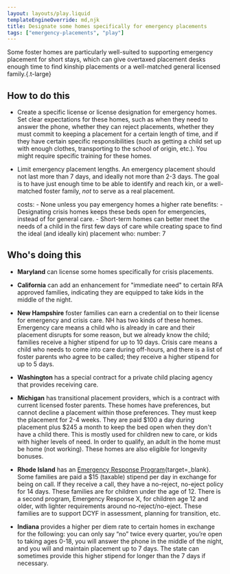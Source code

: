 ```yaml
---
layout: layouts/play.liquid
templateEngineOverride: md,njk
title: Designate some homes specifically for emergency placements
tags: ["emergency-placements", "play"]
---
```

Some foster homes are particularly well-suited to supporting emergency placement for short stays, which can give overtaxed placement desks enough time to find kinship placements or a well-matched general licensed family.{.t-large}

## How to do this

* Create a specific license or license designation for emergency homes. Set clear expectations for these homes, such as when they need to answer the phone, whether they can reject placements, whether they must commit to keeping a placement for a certain length of time, and if they have certain specific responsibilities (such as getting a child set up with enough clothes, transporting to the school of origin, etc.). You might require specific training for these homes.

* Limit emergency placement lengths. An emergency placement should not last more than 7 days, and ideally not more than 2-3 days. The goal is to have just enough time to be able to identify and reach kin, or a well-matched foster family, _not_ to serve as a real placement.

    costs:
      - None unless you pay emergency homes a higher rate
    benefits:
      - Designating crisis homes keeps these beds open for emergencies, instead of for general care.
      - Short-term homes can better meet the needs of a child in the first few days of care while creating space to find the ideal (and ideally kin) placement
    who:
      number: 7

## Who's doing this

* **Maryland** can license some homes specifically for crisis placements.

* **California** can add an enhancement for "immediate need" to certain RFA approved families, indicating they are equipped to take kids in the middle of the night.

* **New Hampshire** foster families can earn a credential on to their license for emergency and crisis care. NH has two kinds of these homes. Emergency care means a child who is already in care and their placement disrupts for some reason, but we already know the child; families receive a higher stipend for up to 10 days. Crisis care means a child who needs to come into care during off-hours, and there is a list of foster parents who agree to be called; they receive a higher stipend for up to 5 days.

* **Washington** has a special contract for a private child placing agency that provides receiving care.

* **Michigan** has transitional placement providers, which is a contract with current licensed foster parents. These homes have preferences, but cannot decline a placement within those preferences. They must keep the placement for 2-4 weeks. They are paid $100 a day during placement plus $245 a month to keep the bed open when they don't have a child there. This is mostly used for children new to care, or kids with higher levels of need. In order to qualify, an adult in the home must be home (not working). These homes are also eligible for longevity bonuses.

* **Rhode Island** has an [Emergency Response Program](/static/assets/RI-ERP.pdf){target=_blank}. Some families are paid a $15 (taxable) stipend per day in exchange for being on call. If they receive a call, they have a no-reject, no-eject policy for 14 days. These families are for children under the age of 12. There is a second program, Emergency Response X, for children age 12 and older, with lighter requirements around no-reject/no-eject. These families are to support DCYF in assessment, planning for transition, etc.

* **Indiana** provides a higher per diem rate to certain homes in exchange for the following: you can only say “no” twice every quarter, you’re open to taking ages 0-18, you will answer the phone in the middle of the night, and you will and maintain placement up to 7 days. The state can sometimes provide this higher stipend for longer than the 7 days if necessary.